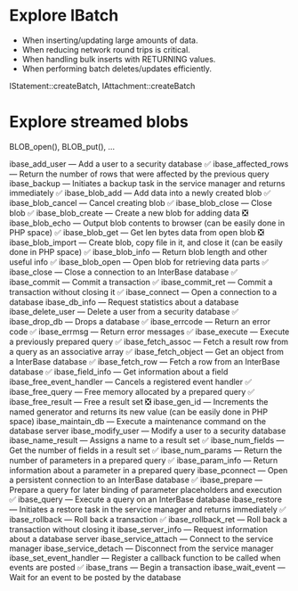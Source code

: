 # Explore IBatch

- When inserting/updating large amounts of data.
- When reducing network round trips is critical.
- When handling bulk inserts with RETURNING values.
- When performing batch deletes/updates efficiently.

IStatement::createBatch, IAttachment::createBatch


# Explore streamed blobs

BLOB_open(), BLOB_put(), ...

ibase_add_user — Add a user to a security database
✅ ibase_affected_rows — Return the number of rows that were affected by the previous query
ibase_backup — Initiates a backup task in the service manager and returns immediately
✅ ibase_blob_add — Add data into a newly created blob
✅ ibase_blob_cancel — Cancel creating blob
✅ ibase_blob_close — Close blob
✅ ibase_blob_create — Create a new blob for adding data
❎ ibase_blob_echo — Output blob contents to browser (can be easily done in PHP space)
✅ ibase_blob_get — Get len bytes data from open blob
❎ ibase_blob_import — Create blob, copy file in it, and close it (can be easily done in PHP space)
✅ ibase_blob_info — Return blob length and other useful info
✅ ibase_blob_open — Open blob for retrieving data parts
✅ ibase_close — Close a connection to an InterBase database
✅ ibase_commit — Commit a transaction
✅ ibase_commit_ret — Commit a transaction without closing it
✅ ibase_connect — Open a connection to a database
ibase_db_info — Request statistics about a database
ibase_delete_user — Delete a user from a security database
✅ ibase_drop_db — Drops a database
✅ ibase_errcode — Return an error code
✅ ibase_errmsg — Return error messages
✅ ibase_execute — Execute a previously prepared query
✅ ibase_fetch_assoc — Fetch a result row from a query as an associative array
✅ ibase_fetch_object — Get an object from a InterBase database
✅ ibase_fetch_row — Fetch a row from an InterBase database
✅ ibase_field_info — Get information about a field
ibase_free_event_handler — Cancels a registered event handler
✅ ibase_free_query — Free memory allocated by a prepared query
✅ ibase_free_result — Free a result set
❎ ibase_gen_id — Increments the named generator and returns its new value (can be easily done in PHP space)
ibase_maintain_db — Execute a maintenance command on the database server
ibase_modify_user — Modify a user to a security database
ibase_name_result — Assigns a name to a result set
✅ ibase_num_fields — Get the number of fields in a result set
✅ ibase_num_params — Return the number of parameters in a prepared query
✅ ibase_param_info — Return information about a parameter in a prepared query
ibase_pconnect — Open a persistent connection to an InterBase database
✅ ibase_prepare — Prepare a query for later binding of parameter placeholders and execution
✅ ibase_query — Execute a query on an InterBase database
ibase_restore — Initiates a restore task in the service manager and returns immediately
✅ ibase_rollback — Roll back a transaction
✅ ibase_rollback_ret — Roll back a transaction without closing it
ibase_server_info — Request information about a database server
ibase_service_attach — Connect to the service manager
ibase_service_detach — Disconnect from the service manager
ibase_set_event_handler — Register a callback function to be called when events are posted
✅ ibase_trans — Begin a transaction
ibase_wait_event — Wait for an event to be posted by the database
